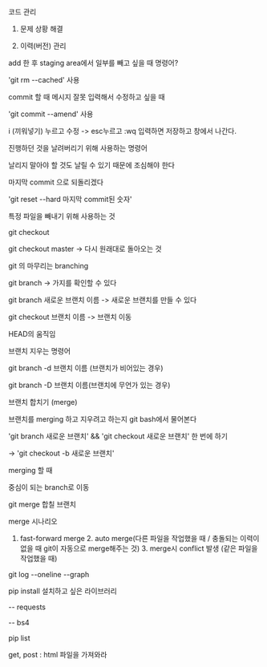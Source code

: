 코드 관리 

1. 문제 상황 해결

2. 이력(버전) 관리

add 한 후 staging area에서 일부를 빼고 싶을 때 명령어?

'git rm --cached' 사용



commit 할 때 메시지 잘못 입력해서 수정하고 싶을 때

'git commit --amend' 사용

i (끼워넣기) 누르고 수정 -> esc누르고 :wq 입력하면 저장하고 창에서 나간다.



진행하던 것을 날려버리기 위해 사용하는 명령어

날리지 말아야 할 것도 날릴 수 있기 때문에 조심해야 한다

마지막 commit 으로 되돌리겠다

'git reset --hard 마지막 commit된 숫자'



특정 파일을 빼내기 위해 사용하는 것 

git checkout

git checkout master -> 다시 원래대로 돌아오는 것



git 의 마무리는 branching



git branch -> 가지를 확인할 수 있다

git branch 새로운 브랜치 이름 -> 새로운 브랜치를 만들 수 있다

git checkout 브랜치 이름 -> 브랜치 이동



HEAD의 움직임



브랜치 지우는 명령어

git branch -d 브랜치 이름 (브랜치가 비어있는 경우)

git branch -D 브랜치 이름(브랜치에 무언가 있는 경우)



브랜치 합치기 (merge)

브랜치를 merging 하고 지우려고 하는지 git bash에서 물어본다



'git branch 새로운 브랜치' && 'git checkout 새로운 브랜치' 한 번에 하기

-> 'git checkout -b 새로운 브랜치'



merging 할 때

중심이 되는 branch로 이동

git merge 합칠 브랜치



merge 시나리오 

1.  fast-forward merge 2. auto merge(다른 파일을 작업했을 때 / 충돌되는 이력이 없을 때 git이 자동으로 merge해주는 것) 3. merge시 conflict 발생 (같은 파일을 작업했을 때)



git log --oneline --graph



pip install 설치하고 싶은 라이브러리

-- requests

-- bs4



pip list



get, post : html 파일을 가져와라